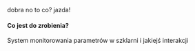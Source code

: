 dobra no to co?
jazda!

#### Co jest do zrobienia?
System monitorowania parametrów w szklarni i jakiejś interakcji
